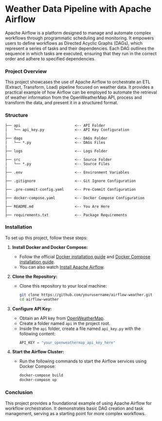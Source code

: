 # Weather Data Pipeline with Apache Airflow
Apache Airflow is a platform designed to manage and automate complex workflows through programmatic scheduling and monitoring. It empowers users to define workflows as Directed Acyclic Graphs (DAGs), which represent a series of tasks and their dependencies. Each DAG outlines the sequence in which tasks are executed, ensuring that they run in the correct order and adhere to specified dependencies.

### Project Overview
This project showcases the use of Apache Airflow to orchestrate an ETL (Extract, Transform, Load) pipeline focused on weather data. It provides a practical example of how Airflow can be employed to automate the retrieval of weather information from the OpenWeatherMap API, process and transform the data, and present it in a structured format.

### Structure
```
├── api                         <-- API Folder
|   └── api_key.py              <-- API Key Configuration
|
├── dags                        <-- DAGs Folder
|   └── *.py                    <-- DAGs Files
|
├── logs                        <-- Logs Folder
|
├── src                         <-- Source Folder
|   └── *.py                    <-- Source Files
|
├── .env                        <-- Environment Variables
|
├── .gitignore                  <-- Git Ignore Configuration
|
├── .pre-commit-config.yaml     <-- Pre-Commit Configuration
|
├── docker-compose.yaml         <-- Docker Compose Configuration
|
├── README.md                   <-- You Are Here
|
├── requirements.txt            <-- Package Requirements
```

### Installation
To set up this project, follow these steps:

1. **Install Docker and Docker Compose:**
   - Follow the official [Docker installation guide](https://docs.docker.com/get-docker/) and [Docker Compose installation guide](https://docs.docker.com/compose/install/).
   - You can also watch [Install Apache Airflow](https://www.youtube.com/watch?v=Fl64Y0p7rls).

2. **Clone the Repository:**
   - Clone this repository to your local machine:
     ```bash
     git clone https://github.com/yourusername/airflow-weather.git
     cd airflow-weather
     ```

3. **Configure API Key:**
   - Obtain an API key from [OpenWeatherMap](https://openweathermap.org/api).
   - Create a folder named `api` in the project root.
   - Inside the `api` folder, create a file named `api_key.py` with the following content:
     ```python
     API_KEY = "your_openweathermap_api_key_here"
     ```

4. **Start the Airflow Cluster:**
   - Run the following commands to start the Airflow services using Docker Compose:
     ```bash
     docker-compose build
     docker-compose up
     ```

### Conclusion
This project provides a foundational example of using Apache Airflow for workflow orchestration. It demonstrates basic DAG creation and task management, serving as a starting point for more complex workflows.
